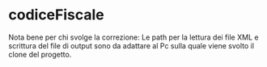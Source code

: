 # codiceFiscale
Nota bene per chi svolge la correzione: 
Le path per la lettura dei file XML e scrittura del file di output 
sono da adattare al Pc sulla quale viene svolto il clone del progetto.
